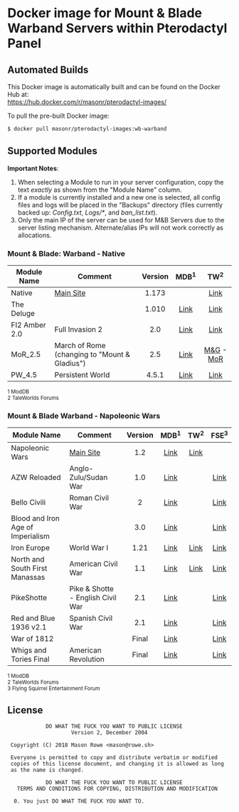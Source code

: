# Docker image for Mount & Blade Warband Servers within Pterodactyl Panel

## Automated Builds

This Docker image is automatically built and can be found on the Docker Hub at:  
	https://hub.docker.com/r/masonr/pterodactyl-images/

To pull the pre-built Docker image:  
```bash
$ docker pull masonr/pterodactyl-images:wb-warband
```

## Supported Modules

**Important Notes**: 
1. When selecting a Module to run in your server configuration, copy the text _exactly_ as shown from the "Module Name" column. 
2. If a module is currently installed and a new one is selected, all config files and logs will be placed in the "Backups" directory (files currently backed up: _Config.txt_, _Logs/*_, and _ban\_list.txt_).
3. Only the main IP of the server can be used for M&B Servers due to the server listing mechanism. Alternate/alias IPs will not work correctly as allocations.

### Mount & Blade: Warband - Native

| Module Name | Comment | Version | MDB<sup>1</sup> | TW<sup>2</sup> |
| --- | --- | :---: | :---: | :---: |
| Native | [Main Site](https://www.taleworlds.com/en/Games/Warband) | 1.173 | | [Link](https://www.taleworlds.com/en/Games/Warband) |
| The Deluge | | 1.010 | [Link](http://www.moddb.com/mods/the-deluge) | [Link](https://forums.taleworlds.com/index.php?board=274.0) |
| FI2 Amber 2.0 | Full Invasion 2 | 2.0 | [Link](http://www.moddb.com/mods/full-invasion-2) | [Link](https://forums.taleworlds.com/index.php/board,325.0.html) |
| MoR_2.5 | March of Rome (changing to "Mount & Gladius") | 2.5 | [Link](http://www.moddb.com/mods/march-of-rome) | [M&G](https://forums.taleworlds.com/index.php/board,268.0.html) - [MoR](https://forums.taleworlds.com/index.php/board,358.0.html) |
| PW_4.5 | Persistent World | 4.5.1 | [Link](http://www.moddb.com/mods/persistent-world-mod) | [Link](https://forums.taleworlds.com/index.php/board,184.0.html) |

<sup>1 ModDB</sup>  
<sup>2 TaleWorlds Forums</sup>  

### Mount & Blade Warband - Napoleonic Wars

| Module Name | Comment | Version | MDB<sup>1</sup> | TW<sup>2</sup> | FSE<sup>3</sup> |
| --- | --- | :---: | :---: | :---: | :---: |
| Napoleonic Wars | [Main Site](https://www.taleworlds.com/en/Games/NapoleonicWars) | 1.2 | [Link](http://www.moddb.com/games/mountblade-warband-napoleonic-wars) | [Link](https://forums.taleworlds.com/index.php/board,280.0.html) | |
| AZW Reloaded | Anglo-Zulu/Sudan War | 1.0 | [Link](http://www.moddb.com/mods/azw-reloaded) | | [Link](https://www.fsegames.eu/forum/index.php?board=95.0) |
| Bello Civili | Roman Civil War | 2 | [Link](http://www.moddb.com/mods/bello-civili-the-roman-civil-war) | | [Link](https://www.fsegames.eu/forum/index.php?board=118.0) |
| Blood and Iron Age of Imperialism | | 3.0 | [Link](http://www.moddb.com/mods/blood-and-iron) | | [Link](https://www.fsegames.eu/forum/index.php?board=111.0) |
| Iron Europe | World War I | 1.21 | [Link](http://www.moddb.com/mods/iron-europe-ww1-mod) | [Link](https://forums.taleworlds.com/index.php?board=352.0) | [Link](https://www.fsegames.eu/forum/index.php?board=127.0) |
| North and South First Manassas | American Civil War | 1.1 | [Link](http://www.moddb.com/mods/north-south-first-manassas) | [Link](https://forums.taleworlds.com/index.php/board,309.0.html) | [Link](https://www.fsegames.eu/forum/index.php?board=34.0) |
| PikeShotte | Pike & Shotte - English Civil War | 2.1 | [Link](http://www.moddb.com/mods/pike-shotte-english-civil-war) | | [Link](https://www.fsegames.eu/forum/index.php?board=183.0) |
| Red and Blue 1936 v2.1 | Spanish Civil  War | 2.1 | [Link](http://www.moddb.com/mods/red-and-blue-1936) | | [Link](https://www.fsegames.eu/forum/index.php?board=136.0) |
| War of 1812 | | Final | [Link](http://www.moddb.com/mods/the-war-of-1812) | | [Link](https://www.fsegames.eu/forum/index.php?board=139.0) |
| Whigs and Tories Final | American Revolution | Final | [Link](http://www.moddb.com/mods/whigs-and-tories) | | [Link](https://www.fsegames.eu/forum/index.php?board=150.0) |

<sup>1 ModDB</sup>  
<sup>2 TaleWorlds Forums</sup>  
<sup>3 Flying Squirrel Entertainment Forum</sup>      

## License
```
            DO WHAT THE FUCK YOU WANT TO PUBLIC LICENSE
                    Version 2, December 2004

 Copyright (C) 2018 Mason Rowe <mason@rowe.sh>

 Everyone is permitted to copy and distribute verbatim or modified
 copies of this license document, and changing it is allowed as long
 as the name is changed.

            DO WHAT THE FUCK YOU WANT TO PUBLIC LICENSE
   TERMS AND CONDITIONS FOR COPYING, DISTRIBUTION AND MODIFICATION

  0. You just DO WHAT THE FUCK YOU WANT TO.
```
